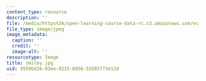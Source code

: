 ```yaml
---
content_type: resource
description: ''
file: /media/https%3A/open-learning-course-data-rc.s3.amazonaws.com/ec-710-d-lab-medical-technologies-for-the-developing-world-spring-2010/9559bd2603ee9215605653585773e12d_smiley.jpg
file_type: image/jpeg
image_metadata:
  caption: ''
  credit: ''
  image-alt: ''
resourcetype: Image
title: smiley.jpg
uid: 9559bd26-03ee-9215-6056-53585773e12d
---
```

